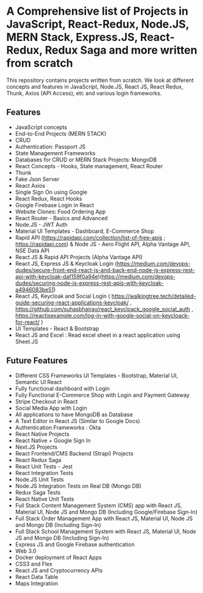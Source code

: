 # A Comprehensive list of Projects in JavaScript, React-Redux, Node.JS, MERN Stack, Express.JS, React-Redux, Redux Saga and more written from scratch
This repository contains projects written from scratch. We look at different concepts and features in JavaScript, Node.JS, React JS, React Redux, Thunk, Axios (API Access), etc and various login frameworks.

## Features

- JavaScript concepts
- End-to-End Projects (MERN STACK)
- CRUD
- Authentication: Passport JS
- State Management Frameworks
- Databases for CRUD or MERN Stack Projects: MongoDB
- React Concepts - Hooks, State management, React Router
- Thunk
- Fake Json Server
- React Axios
- Single Sign On using Google
- React Redux, React Hooks
- Google Firebase Login in React
- Website Clones: Food Ordering App
- React Router - Basics and Advanced
- Node.JS - JWT Auth
- Material UI Templates - Dashboard, E-Commerce Shop
- Rapid API (https://rapidapi.com/collection/list-of-free-apis ; https://rapidapi.com) & Node JS - Aero Flight API, Alpha Vantage API, NSE Data API
- React JS & Rapid API Projects (Alpha Vantage API)
- React JS, Express JS & Keycloak Login  (https://medium.com/devops-dudes/secure-front-end-react-js-and-back-end-node-js-express-rest-api-with-keycloak-daf159f0a94e)(https://medium.com/devops-dudes/securing-node-js-express-rest-apis-with-keycloak-a4946083be51)
- React JS, Keycloak and Social Login ( https://walkingtree.tech/detailed-guide-securing-react-applications-keycloak/ , https://github.com/suhasbhairav/react_keycloack_google_social_auth , https://reactjsexample.com/log-in-with-google-social-on-keycloack-for-react/ )
- UI Templates - React & Bootstrap
- React JS and Excel : Read excel sheet in a react application using Sheet.JS

## Future Features
- Different CSS Frameworks UI Templates - Bootstrap, Material UI, Semantic UI React
- Fully functional dashboard with Login
- Fully Functional E-Commerce Shop with Login and Payment Gateway
- Stripe Checkout in React
- Social Media App with Login
- All applications to have MongoDB as Database
- A Text Editor in React JS (Similar to Google Docs)
- Authentication Frameworks : Okta
- React Native Projects
- React Native + Google Sign In
- Next.JS Projects
- React Frontend/CMS Backend (Strapi) Projects
- React Redux Saga
- React Unit Tests - Jest
- React Integration Tests
- Node.JS Unit Tests
- Node.JS Integration Tests on Real DB (Mongo DB)
- Redux Saga Tests
- React Native Unit Tests
- Full Stack Content Management System (CMS) app with React JS, Material UI, Node JS and Mongo DB (Including Google/Firebase Sign-In)
- Full Stack Order Management App with React JS, Material UI, Node JS and Mongo DB (Including Sign-In)
- Full Stack School Management System with React JS, Material UI, Node JS and Mongo DB (Including Sign-In)
- Express JS and Google Firebase authentication
- Web 3.0
- Docker deployment of React Apps
- CSS3 and Flex
- React JS and Cryptocurrency APIs
- React Data Table
- Maps Integration

